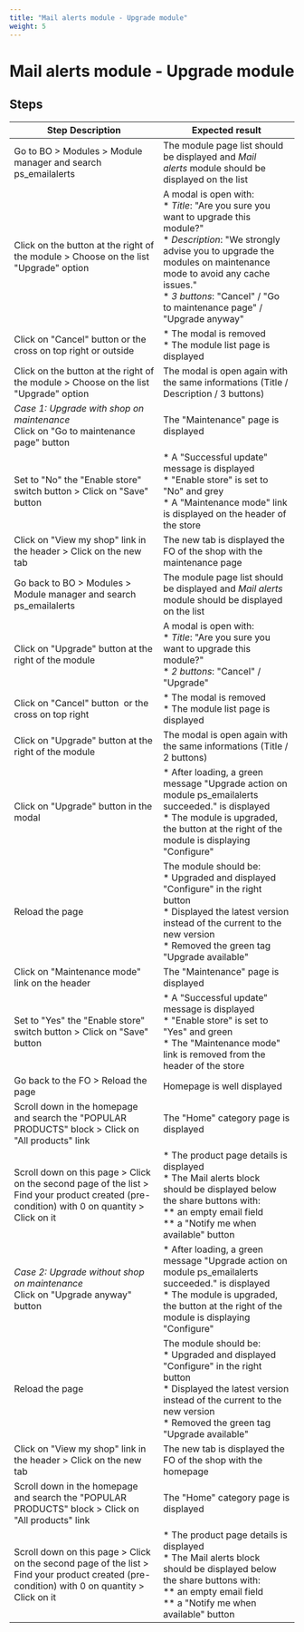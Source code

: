 ```yaml
---
title: "Mail alerts module - Upgrade module"
weight: 5
---
```


# Mail alerts module - Upgrade module
## Steps
| Step Description | Expected result |
| ----- | ----- |
| Go to BO > Modules > Module manager and search ps_emailalerts | The module page list should be displayed and *Mail alerts* module should be displayed on the list |
| Click on the button at the right of the module > Choose on the list "Upgrade" option | A modal is open with:<br> * *Title*: "Are you sure you want to upgrade this module?"<br> * *Description*: "We strongly advise you to upgrade the modules on maintenance mode to avoid any cache issues."<br> * *3 buttons*: "Cancel" / "Go to maintenance page" / "Upgrade anyway" |
| Click on "Cancel" button or the cross on top right or outside | * The modal is removed<br> * The module list page is displayed |
| Click on the button at the right of the module > Choose on the list "Upgrade" option | The modal is open again with the same informations (Title / Description / 3 buttons) |
| *Case 1: Upgrade with shop on maintenance*<br>Click on "Go to maintenance page" button | The "Maintenance" page is displayed |
| Set to "No" the "Enable store" switch button > Click on "Save" button | * A "Successful update" message is displayed<br> * "Enable store" is set to "No" and grey<br> * A "Maintenance mode" link is displayed on the header of the store |
| Click on "View my shop" link in the header > Click on the new tab | The new tab is displayed the FO of the shop with the maintenance page |
| Go back to BO > Modules > Module manager and search ps_emailalerts | The module page list should be displayed and *Mail alerts* module should be displayed on the list |
| Click on "Upgrade" button at the right of the module | A modal is open with:<br> * *Title*: "Are you sure you want to upgrade this module?"<br> * *2 buttons*: "Cancel" / "Upgrade" |
| Click on "Cancel" button  or the cross on top right | * The modal is removed<br> * The module list page is displayed |
| Click on "Upgrade" button at the right of the module | The modal is open again with the same informations (Title / 2 buttons) |
| Click on "Upgrade" button in the modal | * After loading, a green message "Upgrade action on module ps_emailalerts succeeded." is displayed<br> * The module is upgraded, the button at the right of the module is displaying "Configure" |
| Reload the page | The module should be:<br> * Upgraded and displayed "Configure" in the right button<br> * Displayed the latest version instead of the current to the new version<br> * Removed the green tag "Upgrade available" |
| Click on "Maintenance mode" link on the header | The "Maintenance" page is displayed |
| Set to "Yes" the "Enable store" switch button > Click on "Save" button | * A "Successful update" message is displayed<br> * "Enable store" is set to "Yes" and green<br> * The "Maintenance mode" link is removed from the header of the store |
| Go back to the FO > Reload the page | Homepage is well displayed |
| Scroll down in the homepage and search the "POPULAR PRODUCTS" block > Click on "All products" link | The "Home" category page is displayed |
| Scroll down on this page > Click on the second page of the list > Find your product created (pre-condition) with 0 on quantity > Click on it | * The product page details is displayed<br> * The Mail alerts block should be displayed below the share buttons with:<br> ** an empty email field<br> ** a "Notify me when available" button |
| *Case 2: Upgrade without shop on maintenance*<br>Click on "Upgrade anyway" button | * After loading, a green message "Upgrade action on module ps_emailalerts succeeded." is displayed<br> * The module is upgraded, the button at the right of the module is displaying "Configure" |
| Reload the page | The module should be:<br> * Upgraded and displayed "Configure" in the right button<br> * Displayed the latest version instead of the current to the new version<br> * Removed the green tag "Upgrade available" |
| Click on "View my shop" link in the header > Click on the new tab | The new tab is displayed the FO of the shop with the homepage |
| Scroll down in the homepage and search the "POPULAR PRODUCTS" block > Click on "All products" link | The "Home" category page is displayed |
| Scroll down on this page > Click on the second page of the list > Find your product created (pre-condition) with 0 on quantity > Click on it | * The product page details is displayed<br> * The Mail alerts block should be displayed below the share buttons with:<br> ** an empty email field<br> ** a "Notify me when available" button |
